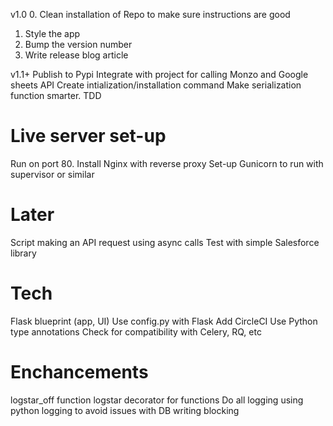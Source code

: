 v1.0
0. Clean installation of Repo to make sure instructions are good
1. Style the app
2. Bump the version number
3. Write release blog article

v1.1+
Publish to Pypi
Integrate with project for calling Monzo and Google sheets API
Create intialization/installation command
Make serialization function smarter. TDD

# Live server set-up

Run on port 80. Install Nginx with reverse proxy
Set-up Gunicorn to run with supervisor or similar

# Later

Script making an API request using async calls
Test with simple Salesforce library

# Tech

Flask blueprint (app, UI)
Use config.py with Flask
Add CircleCI
Use Python type annotations
Check for compatibility with Celery, RQ, etc

# Enchancements

logstar_off function
logstar decorator for functions
Do all logging using python logging to avoid issues with DB writing blocking
